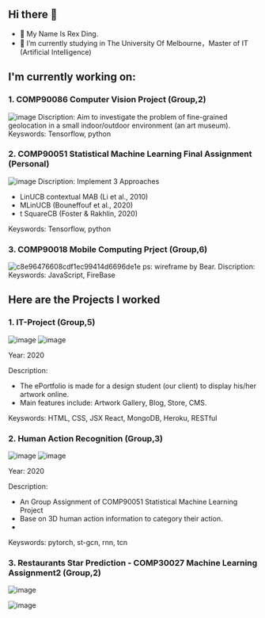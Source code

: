 ## Hi there 👋
- 🌱 My Name Is Rex Ding.
- 🔭 I’m currently studying in The University Of Melbourne，Master of IT (Artificial Intelligence)

## I'm currently working on:
### 1. COMP90086 Computer Vision Project (Group,2)
![image](https://user-images.githubusercontent.com/48665115/134942706-44c5cbf6-ca37-4df0-b29a-8a59fb542671.png)
Discription: Aim to investigate the problem of fine-grained geolocation in a small indoor/outdoor environment (an art museum).
Keyswords: Tensorflow, python
### 2. COMP90051 Statistical Machine Learning Final Assignment (Personal)
![image](https://user-images.githubusercontent.com/48665115/134942828-20ad82b6-b654-471a-b094-837ccce74d82.png)
Discription: Implement 3 Approaches
* LinUCB contextual MAB (Li et al., 2010)
* MLinUCB (Bouneffouf et al., 2020)
* t SquareCB (Foster & Rakhlin, 2020)

Keyswords: Tensorflow, python
### 3. COMP90018 Mobile Computing Prject (Group,6)
![c8e96476608cdf1ec99414d6696de1e](https://user-images.githubusercontent.com/48665115/134943515-a1daf39d-f289-4afd-8bcf-c9dc5c814c8c.jpg)
ps: wireframe by Bear.
Discription: 
Keyswords: JavaScript, FireBase

## Here are the Projects I worked

### 1. IT-Project (Group,5)
![image](https://user-images.githubusercontent.com/48665115/134944451-91a7f7f4-866e-4c4b-bf2e-7255e610e69d.png)
![image](https://user-images.githubusercontent.com/48665115/134945009-b90d1578-7cd3-4e6d-bad7-e49ef7eac516.png)

Year: 2020

Description:
* The ePortfolio is made for a design student (our client) to display his/her artwork online.
* Main features include: Artwork Gallery, Blog, Store, CMS.

Keyswords: HTML, CSS, JSX React, MongoDB, Heroku, RESTful

### 2. Human Action Recognition (Group,3)
![image](https://user-images.githubusercontent.com/48665115/134945324-2548b8f9-ba66-4db7-9be4-b5cbf8db1304.png)
![image](https://user-images.githubusercontent.com/48665115/134945746-dcb78106-59ee-4a32-bc92-4735c4453bfd.png)

Year: 2020

Description:
* An Group Assignment of COMP90051 Statistical Machine Learning Project
* Base on 3D human action information to category their action.
* 
Keyswords: pytorch, st-gcn, rnn, tcn

### 3. Restaurants Star Prediction - COMP30027 Machine Learning Assignment2 (Group,2)
![image](https://user-images.githubusercontent.com/48665115/134947202-1192bc58-b63e-4c82-ad7e-b0167a250c44.png)

![image](https://user-images.githubusercontent.com/48665115/134946791-71dc817f-439e-4a26-b8ad-b6714ccc02e1.png)
